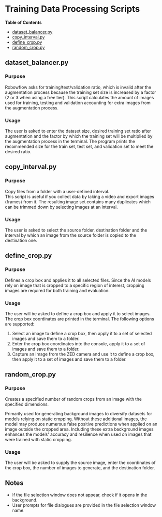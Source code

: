 
<!-- TOC ignore:true -->
# Training Data Processing Scripts
**Table of Contents**
<!-- TOC -->

* [dataset_balancer.py](#dataset_balancerpy)
* [copy_interval.py](#copy_intervalpy)
* [define_crop.py](#define_croppy)
* [random_crop.py](#random_croppy)

<!-- /TOC -->

## dataset_balancer.py
<!-- TOC ignore:true -->
### Purpose
Robowflow asks for training/test/validation ratio,
which is invalid after the augmentation process because the training set size is increased by a factor (2 or 3 when using a free tier).
This script calculates the amount of images used for training, testing and validation accounting for extra images from the augmentation process.

<!-- TOC ignore:true -->
### Usage
The user is asked to enter the dataset size, desired training set ratio after augmentation and
the factor by which the training set will be multiplied by the augmentation process in the terminal.
The program prints the recommended size for the train set, test set, and validation set to meet the desired ratio.

## copy_interval.py
<!-- TOC ignore:true -->
### Purpose
Copy files from a folder with a user-defined interval.\
This script is useful if you collect data by taking a video and export images (frames) from it.
The resulting image set contains many duplicates which can be trimmed down by selecting images at an interval.

<!-- TOC ignore:true -->
### Usage
The user is asked to select the source folder, destination folder and the interval by which an image from the source folder is copied to the destination one.

## define_crop.py
<!-- TOC ignore:true -->
### Purpose
Defines a crop box and applies it to all selected files.
Since the AI models rely on image that is cropped to a specific region of interest, cropping images are required for both training and evaluation.

<!-- TOC ignore:true -->
### Usage
The user will be asked to define a crop box and apply it to select images.
The crop box coordinates are printed in the terminal.
The following options are supported:
1. Select an image to define a crop box, then apply it to a set of selected images and save them to a folder.
2. Enter the crop box coordinates into the console, apply it to a set of images and save them to a folder.
3. Capture an image from the ZED camera and use it to define a crop box, then apply it to a set of images and save them to a folder.

## random_crop.py
<!-- TOC ignore:true -->
### Purpose
Creates a specified number of random crops from an image with the specified dimensions.

Primarily used for generating background images to diversify datasets for models relying on static cropping.
Without these additional images, the model may produce numerous false positive predictions when applied on an image outside the cropped area.
Including these extra background images enhances the models' accuracy and resilience when used on images that were trained with static cropping.

<!-- TOC ignore:true -->
### Usage
The user will be asked to supply the source image, enter the coordinates of the crop box, the number of images to generate, and the destination folder.

<!-- TOC ignore:true -->
## Notes
* If the file selection window does not appear, check if it opens in the background.
* User prompts for file dialogues are provided in the file selection window name.
